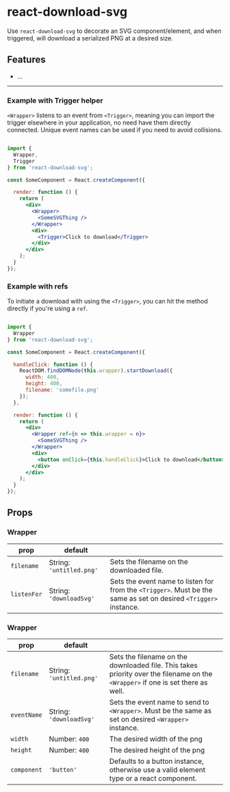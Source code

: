 # react-download-svg

Use `react-download-svg` to decorate an SVG component/element, and when triggered, will download a serialized PNG at a desired size.

## Features
- ...
------

### Example with Trigger helper

`<Wrapper>` listens to an event from `<Trigger>`, meaning you can import the trigger elsewhere in your application, no need have them directly connected. Unique event names can be used if you need to avoid collisions.

```jsx

import {
  Wrapper,
  Trigger
} from 'react-download-svg';

const SomeComponent = React.createComponent({

  render: function () {
    return (
      <div>
        <Wrapper>
          <SomeSVGThing />
        </Wrapper>
        <div>
          <Trigger>Click to download</Trigger>
        </div>
      </div>
    );
  }
});

```

### Example with refs

To initiate a download with using the `<Trigger>`, you can hit the method directly if you're using a `ref`.

```jsx

import {
  Wrapper
} from 'react-download-svg';

const SomeComponent = React.createComponent({

  handleClick: function () {
    ReactDOM.findDOMNode(this.wrapper).startDownload({
      width: 400,
      height: 400,
      filename: 'somefile.png'
    });
  },

  render: function () {
    return (
      <div>
        <Wrapper ref={n => this.wrapper = n}>
          <SomeSVGThing />
        </Wrapper>
        <div>
          <button onClick={this.handleClick}>Click to download</button>
        </div>
      </div>
    );
  }
});

```

## Props

### Wrapper

| prop | default |  |
|---|---|---|
| `filename` | String: `'untitled.png'` | Sets the filename on the downloaded file. |
| `listenFor` | String: `'downloadSvg'` | Sets the event name to listen for from the `<Trigger>`. Must be the same as set on desired `<Trigger>` instance. |

### Wrapper

| prop | default |  |
|---|---|---|
| `filename` | String: `'untitled.png'` | Sets the filename on the downloaded file. This takes priority over the filename on the `<Wrapper>` if one is set there as well. |
| `eventName` | String: `'downloadSvg'` | Sets the event name to send to `<Wrapper>`. Must be the same as set on desired `<Wrapper>` instance. |
| `width` | Number: `400` | The desired width of the png |
| `height` | Number: `400` | The desired height of the png |
| `component` | `'button'` | Defaults to a button instance, otherwise use a valid element type or a react component. |
```
